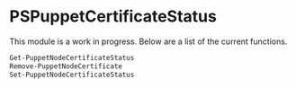 # PSPuppetCertificateStatus
This module is a work in progress. Below are a list of the current functions.

```powershell
Get-PuppetNodeCertificateStatus
Remove-PuppetNodeCertificate
Set-PuppetNodeCertificateStatus
```